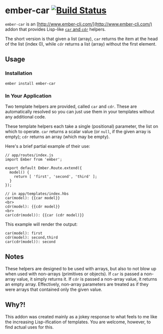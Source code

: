 # ember-car [![Build Status](https://travis-ci.org/pgengler/ember-car.svg)](https://travis-ci.org/pgengler/ember-car)

`ember-car` is an [http://www.ember-cli.com/](http://www.ember-cli.com/) addon that provides Lisp-like [`car` and `cdr`](https://en.wikipedia.org/wiki/CAR_and_CDR) helpers.

The short version is that given a list (array), `car` returns the item at the head of the list (index 0), while `cdr` returns a list (array) without the first element.

## Usage
### Installation
`ember install ember-car`

### In Your Application
Two template helpers are provided, called `car` and `cdr`. These are automatically resolved so you can just use them in your templates without any additional code.

These template helpers each take a single (positional) parameter, the list on which to operate. `car` returns a scalar value (or `null`, if the given array is empty); `cdr` returns an array (which may be empty).

Here's a brief partial example of their use:
```
// app/routes/index.js
import Ember from 'ember';

export default Ember.Route.extend({
  model() {
    return [ 'first', 'second', 'third' ];
  }
});

// in app/templates/index.hbs
car(model): {{car model}}
<br>
cdr(model): {{cdr model}}
<br>
car(cdr(model)): {{car (cdr model)}}
```

This example will render the output:
```
car(model): first
cdr(model): second,third
car(cdr(model)): second
```

## Notes
These helpers are designed to be used with arrays, but also to not blow up when used with non-arrays (primitives or objects). If `car` is passed a non-array value, it simply returns it. If `cdr` is passed a non-array value, it returns an empty array. Effectively, non-array parameters are treated as if they were arrays that contained only the given value.

## Why?!
This addon was created mainly as a jokey response to what feels to me like the increasing Lisp-ification of templates. You are welcome, however, to find actual uses for this.

